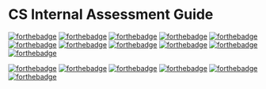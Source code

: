 # CS Internal Assessment Guide

[![forthebadge](https://forthebadge.com/images/badges/built-with-love.svg)](https://tahayparker.github.io/CSInternalsGuide/index.html) [![forthebadge](https://forthebadge.com/images/badges/for-you.svg)](https://tahayparker.github.io/CSInternalsGuide/index.html) [![forthebadge](https://forthebadge.com/images/badges/made-with-crayons.svg)](https://tahayparker.github.io/CSInternalsGuide/index.html) [![forthebadge](https://forthebadge.com/images/badges/60-percent-of-the-time-works-every-time.svg)](https://tahayparker.github.io/CSInternalsGuide/index.html) [![forthebadge](https://forthebadge.com/images/badges/works-on-my-machine.svg)](https://tahayparker.github.io/CSInternalsGuide/index.html) [![forthebadge](https://forthebadge.com/images/badges/contains-17-coffee-cups.svg)](https://tahayparker.github.io/CSInternalsGuide/index.html) [![forthebadge](https://forthebadge.com/images/badges/ctrl-c-ctrl-v.svg)](https://tahayparker.github.io/CSInternalsGuide/index.html) [![forthebadge](https://forthebadge.com/images/badges/makes-people-smile.svg)](https://tahayparker.github.io/CSInternalsGuide/index.html) [![forthebadge](https://forthebadge.com/images/badges/open-source.svg)](https://tahayparker.github.io/CSInternalsGuide/index.html) [![forthebadge](https://forthebadge.com/images/badges/powered-by-black-magic.svg)](https://tahayparker.github.io/CSInternalsGuide/index.html) [![forthebadge](https://forthebadge.com/images/badges/powered-by-electricity.svg)](https://tahayparker.github.io/CSInternalsGuide/index.html)  

[![forthebadge](https://forthebadge.com/images/badges/uses-badges.svg)](https://tahayparker.github.io/CSInternalsGuide/index.html) [![forthebadge](https://forthebadge.com/images/badges/uses-brains.svg)](https://tahayparker.github.io/CSInternalsGuide/index.html) [![forthebadge](https://forthebadge.com/images/badges/uses-git.svg)](https://tahayparker.github.io/CSInternalsGuide/index.html) [![forthebadge](https://forthebadge.com/images/badges/uses-css.svg)](https://tahayparker.github.io/CSInternalsGuide/index.html) [![forthebadge](https://forthebadge.com/images/badges/uses-html.svg)](https://tahayparker.github.io/CSInternalsGuide/index.html) [![forthebadge](https://forthebadge.com/images/badges/uses-js.svg)](https://tahayparker.github.io/CSInternalsGuide/index.html)